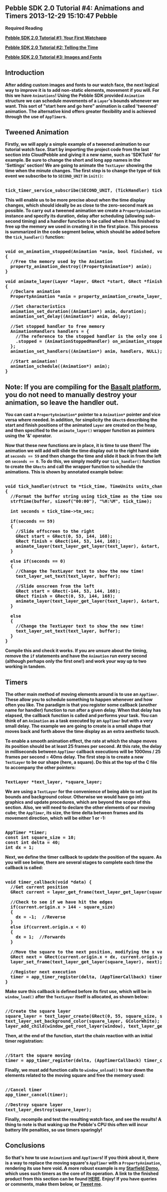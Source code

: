 Pebble SDK 2.0 Tutorial #4: Animations and Timers
2013-12-29 15:10:47
Pebble
---

<strong>Required Reading

<a title="Pebble SDK 2.0 Tutorial #1: Your First Watchapp" href="http://ninedof.wordpress.com/2013/12/02/pebble-sdk-2-0-tutorial-1-your-first-watchapp/">Pebble SDK 2.0 Tutorial #1: Your First Watchapp</a>

<a title="Pebble SDK 2.0 Tutorial #2: Telling the Time." href="http://ninedof.wordpress.com/2013/12/18/pebble-sdk-2-0-tutorial-2-telling-the-time/">Pebble SDK 2.0 Tutorial #2: Telling the Time</a>

<a title="Pebble SDK 2.0 Tutorial #3: Images and Fonts" href="http://ninedof.wordpress.com/2013/12/22/pebble-sdk-2-0-tutorial-3-images-and-fonts/">Pebble SDK 2.0 Tutorial #3: Images and Fonts</a>

## Introduction

After adding custom images and fonts to our watch face, the next logical way to improve it is to add non-static elements, movement if you will. For this we have <code>Animations</code>! Using the Pebble SDK provided <code>Animation</code> structure we can schedule movements of a <code>Layer</code>'s bounds whenever we want. This sort of "start here and go here" animation is called 'tweened' animation. The alternative kind offers greater flexibility and is achieved through the use of <code>AppTimer</code>s.

## Tweened Animation

Firstly, we will apply a simple example of a tweened animation to our tutorial watch face. Start by importing the project code from the last section into CloudPebble and giving it a new name, such as 'SDKTut4' for example. Be sure to change the short and long app names in the 'Settings' section! We are going to animate the <code>TextLayer</code> showing the time when the minute changes. The first step is to change the type of tick event we subscribe to to <code>SECOND_UNIT</code> in <code>init()</code>:

<!-- language="cpp" -->
<pre><div class="code-block">
tick_timer_service_subscribe(SECOND_UNIT, (TickHandler) tick_handler);
</div></pre>

This will enable us to be more precise about when the time display changes, which should ideally be as close to the zero-second mark as possible. To carry out a tweened animation we create a <code>PropertyAnimation</code> instance and specify its duration, delay after scheduling (allowing sub-second timing) and a handler function to be called when it has finished to free up the memory we used in creating it in the first place. This process is summarized in the code segment below, which should be added before the <code>tick_handler()</code> function:

<!-- language="cpp" -->
<pre><div class="code-block">
void on_animation_stopped(Animation *anim, bool finished, void *context)
{
  //Free the memory used by the Animation
  property_animation_destroy((PropertyAnimation*) anim);
}

void animate_layer(Layer *layer, GRect *start, GRect *finish, int duration, int delay)
{
  //Declare animation
  PropertyAnimation *anim = property_animation_create_layer_frame(layer, start, finish);

  //Set characteristics
  animation_set_duration((Animation*) anim, duration);
  animation_set_delay((Animation*) anim, delay);

  //Set stopped handler to free memory
  AnimationHandlers handlers = {
    //The reference to the stopped handler is the only one in the array
    .stopped = (AnimationStoppedHandler) on_animation_stopped
  };
  animation_set_handlers((Animation*) anim, handlers, NULL);

  //Start animation!
  animation_schedule((Animation*) anim);
}
</div></pre>

## Note: If you are compiling for the <a title="SDK 3.0 Migration Guide" href="https://developer.getpebble.com/sdk/migration-guide/#using-propertyanimation">Basalt platform</a>, you do not need to manually destroy your animation, so leave the handler out. 

You can cast a <code>PropertyAnimation*</code> pointer to a <code>Animation*</code> pointer and vice versa where needed. In addition, for simplicity the <code>GRect</code>s describing the start and finish positions of the animated <code>Layer</code> are created on the heap, and then specified to the <code>animate_layer()</code> wrapper function as pointers using the '&' operator.

Now that these new functions are in place, it is time to use them! The animation we will add will slide the time display out to the right hand side at <code>seconds == 59</code> and then change the time and slide it back in from the left on <code>seconds == 0</code>. To do this, we simply modify our <code>tick_handler()</code> function to create the <code>GRects</code> and call the wrapper function to schedule the animations. This is shown by annotated example below:

<!-- language="cpp" -->
<pre><div class="code-block">
void tick_handler(struct tm *tick_time, TimeUnits units_changed)
{
  //Format the buffer string using tick_time as the time source
  strftime(buffer, sizeof("00:00"), "%H:%M", tick_time);

  int seconds = tick_time->tm_sec;

  if(seconds == 59)
  {
    //Slide offscreen to the right
    GRect start = GRect(0, 53, 144, 168);
    GRect finish = GRect(144, 53, 144, 168);
    animate_layer(text_layer_get_layer(text_layer), &start, &finish, 300, 500);
  }

  else if(seconds == 0)
  {
    //Change the TextLayer text to show the new time!
    text_layer_set_text(text_layer, buffer);

    //Slide onscreen from the left
    GRect start = GRect(-144, 53, 144, 168);
    GRect finish = GRect(0, 53, 144, 168);
    animate_layer(text_layer_get_layer(text_layer), &start, &finish, 300, 500);
  }

  else
  {
    //Change the TextLayer text to show the new time!
    text_layer_set_text(text_layer, buffer);
  }
}
</div></pre>

Compile this and check it works. If you are unsure about the timing, remove the <code>if</code> statements and have the <code>Animation</code> run every second (although perhaps only the first one!) and work your way up to two working in tandem.

## Timers

The other main method of moving elements around is to use an <code>AppTimer</code>. These allow you to schedule something to happen whenever and how often you like. The paradigm is that you register some callback (another name for handler) function to run after a given delay. When that delay has elapsed, the callback function is called and performs your task. You can think of an <code>Animation</code> as a task executed by an <code>AppTimer</code> but with a very small delay. The example we are going to create is a small shape that moves back and forth above the time display as an extra aesthetic touch.

To enable a smooth animation effect, the rate at which the shape moves its position should be at least 25 frames per second. At this rate, the delay in milliseconds between <code>AppTimer</code> callback executions will be <strong>1000ms / 25 frames per second = 40ms delay</strong>. The first step is to create a new <code>TextLayer</code> to be our shape (here, a square). Do this at the top of the C file to accompany the other pointers:

<!-- language="cpp" -->
<pre><div class="code-block">
TextLayer *text_layer, *square_layer;
</div></pre>

We are using a <code>TextLayer</code> for the convenience of being able to set just its bounds and background colour. Otherwise we would have go into graphics and update procedures, which are beyond the scope of this section. Also, we will need to declare the other elements of our moving cube; the <code>AppTimer</code>, its size, the time delta between frames and its movement direction, which will be either 1 or -1:

<!-- language="cpp" -->
<pre><div class="code-block">
AppTimer *timer;
const int square_size = 10;
const int delta = 40;
int dx = 1;
</div></pre>

Next, we define the timer callback to update the position of the square. As you will see below, there are several stages to complete each time the callback is called:

<!-- language="cpp" -->
<pre><div class="code-block">
void timer_callback(void *data) {
  //Get current position
  GRect current = layer_get_frame(text_layer_get_layer(square_layer));

  //Check to see if we have hit the edges
  if(current.origin.x > 144 - square_size)
  {
    dx = -1;  //Reverse
  }
  else if(current.origin.x < 0)
  {
    dx = 1;  //Forwards
  }

  //Move the square to the next position, modifying the x value
  GRect next = GRect(current.origin.x + dx, current.origin.y, square_size, square_size);
  layer_set_frame(text_layer_get_layer(square_layer), next);

  //Register next execution
  timer = app_timer_register(delta, (AppTimerCallback) timer_callback, NULL);
}
</div></pre>

Make sure this callback is defined before its first use, which will be in <code>window_load()</code> after the <code>TextLayer</code> itself is allocated, as shown below:

<!-- language="cpp" -->
<pre><div class="code-block">
//Create the square layer
square_layer = text_layer_create(GRect(0, 55, square_size, square_size));
text_layer_set_background_color(square_layer, GColorWhite);
layer_add_child(window_get_root_layer(window), text_layer_get_layer(square_layer));
</div></pre>

Then, at the end of the function, start the chain reaction with an initial timer registration:

<!-- language="cpp" -->
<pre><div class="code-block">
//Start the square moving
timer = app_timer_register(delta, (AppTimerCallback) timer_callback, NULL);
</div></pre>

Finally, we must add function calls to <code>window_unload()</code> to tear down the elements related to the moving square and free the memory used:

<!-- language="cpp" -->
<pre><div class="code-block">
//Cancel timer
app_timer_cancel(timer);

//Destroy square layer
text_layer_destroy(square_layer);
</div></pre>

Finally, recompile and test the resulting watch face, and see the results! A thing to note is that waking up the Pebble's CPU this often will incur battery life penalties, so use timers sparingly!

## Conclusions

So that's how to use <code>Animation</code>s and <code>AppTimer</code>s! If you think about it, there is a way to replace the moving square's <code>AppTimer</code> with a <code>PropertyAnimation</code>, rendering its use here void. A more robust example is my <a title="Starfield Source" href="https://github.com/C-D-Lewis/starfield-demo/blob/master/src/starfielddemo.c">Starfield Demo</a>, which uses such timers as the core of its operation. A link to the finished product from this section can be found <a title="Part 4 Source" href="https://www.dropbox.com/s/bl3dx9mhba5yr4r/sdktut4.zip">HERE</a>. Enjoy! If you have queries or comments, make them below, or <a title="Tweet" href="http://twitter.com/Chris_DL">Tweet me</a>.
